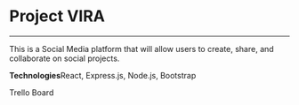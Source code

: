 <h1>Project VIRA</h1>
<hr>
This is a Social Media platform that will allow users to create, share, and collaborate on social projects. 

<strong>Technologies</strong>React, Express.js, Node.js, Bootstrap

Trello Board
